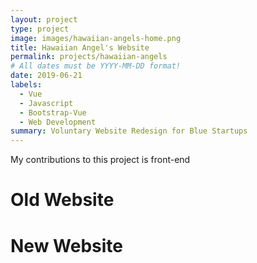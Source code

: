```yaml
---
layout: project
type: project
image: images/hawaiian-angels-home.png
title: Hawaiian Angel's Website
permalink: projects/hawaiian-angels
# All dates must be YYYY-MM-DD format!
date: 2019-06-21
labels:
  - Vue
  - Javascript
  - Bootstrap-Vue
  - Web Development
summary: Voluntary Website Redesign for Blue Startups 
---
```



 
My contributions to this project is front-end 

# Old Website



# New Website




